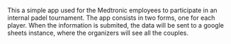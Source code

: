 This a simple app used for the Medtronic employees to participate in an internal padel tournament.
The app consists in two forms, one for each player.
When the information is submited, the data will be sent to a google sheets instance, where the organizers will see all the couples.

